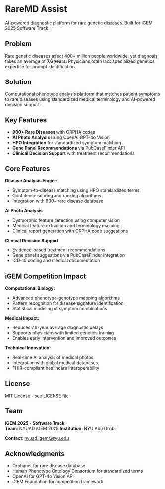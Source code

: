 # RareMD Assist

AI-powered diagnostic platform for rare genetic diseases. Built for iGEM 2025 Software Track.

## Problem
Rare genetic diseases affect 400+ million people worldwide, yet diagnosis takes an average of **7.6 years**. Physicians often lack specialized genetics expertise for prompt identification.

## Solution
Computational phenotype analysis platform that matches patient symptoms to rare diseases using standardized medical terminology and AI-powered decision support.

## Key Features
- **900+ Rare Diseases** with ORPHA codes
- **AI Photo Analysis** using OpenAI GPT-4o Vision
- **HPO Integration** for standardized symptom matching
- **Gene Panel Recommendations** via PubCaseFinder API
- **Clinical Decision Support** with treatment recommendations

## Core Features

**Disease Analysis Engine**
- Symptom-to-disease matching using HPO standardized terms
- Confidence scoring and ranking algorithms
- Integration with 900+ rare disease database

**AI Photo Analysis**
- Dysmorphic feature detection using computer vision
- Medical feature extraction and terminology mapping
- Clinical report generation with ORPHA code suggestions

**Clinical Decision Support**
- Evidence-based treatment recommendations
- Gene panel suggestions via PubCaseFinder integration
- ICD-10 coding and medical documentation

## iGEM Competition Impact

**Computational Biology:**
- Advanced phenotype-genotype mapping algorithms
- Pattern recognition for disease signature identification
- Statistical modeling of symptom combinations

**Medical Impact:**
- Reduces 7.6-year average diagnostic delays
- Supports physicians with limited genetics training
- Enables early intervention and improved outcomes

**Technical Innovation:**
- Real-time AI analysis of medical photos
- Integration with global medical databases
- FHIR-compliant healthcare interoperability

## License

MIT License - see [LICENSE](LICENSE) file

## Team

**iGEM 2025 - Software Track**  
**Team**: NYUAD iGEM 2025
**Institution**: NYU Abu Dhabi

**Contact**: nyuad.igem@nyu.edu

## Acknowledgments

- Orphanet for rare disease database
- Human Phenotype Ontology Consortium for standardized terms
- OpenAI for GPT-4o Vision API
- iGEM Foundation for competition framework
